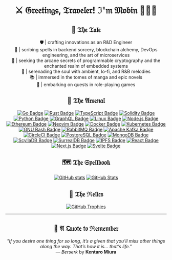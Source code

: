 <div align="center">

# ⚔️ 𝔊𝔯𝔢𝔢𝔱𝔦𝔫𝔤𝔰, 𝔗𝔯𝔞𝔳𝔢𝔩𝔢𝔯! ℑ'𝔪 𝔐𝔬𝔟𝔦𝔫 🧙🏼‍♂️

## 📜 𝔗𝔥𝔢 𝔗𝔞𝔩𝔢

🛡️ | crafting innovations as an R&D Engineer  
📖 | scribing spells in backend sorcery, blockchain alchemy, DevOps engineering, and the art of microservices  
🔮 | seeking the arcane secrets of programmable cryptography and the enchanted realm of embedded systems  
🎼 | serenading the soul with ambient, lo-fi, and R&B melodies  
📚 | immersed in the tomes of manga and epic novels  
🎲 | embarking on quests in role-playing games

## 🧵 𝔗𝔥𝔢 𝔄𝔯𝔰𝔢𝔫𝔞𝔩

[![Go Badge](https://img.shields.io/badge/Go-00ADD8?logo=go&logoColor=fff&style=for-the-badge)](https://go.dev/)
[![Rust Badge](https://img.shields.io/badge/Rust-000?logo=rust&logoColor=fff&style=for-the-badge)](https://www.rust-lang.org/)
[![TypeScript Badge](https://img.shields.io/badge/TypeScript-3178C6?logo=typescript&logoColor=fff&style=for-the-badge)](https://www.typescriptlang.org/)
[![Solidity Badge](https://img.shields.io/badge/Solidity-363636?logo=solidity&logoColor=fff&style=for-the-badge)](https://soliditylang.org/)
[![Python Badge](https://img.shields.io/badge/Python-3776AB?logo=python&logoColor=fff&style=for-the-badge)](https://www.python.org/)
[![GraphQL Badge](https://img.shields.io/badge/GraphQL-E10098?logo=graphql&logoColor=fff&style=for-the-badge)](https://graphql.org/)
[![Linux Badge](https://img.shields.io/badge/Linux-FCC624?logo=linux&logoColor=000&style=for-the-badge)](https://www.linux.org/)
[![Node.js Badge](https://img.shields.io/badge/Node.js-393?logo=nodedotjs&logoColor=fff&style=for-the-badge)](https://nodejs.org/)
[![Ethereum Badge](https://img.shields.io/badge/Ethereum-3C3C3D?logo=ethereum&logoColor=fff&style=for-the-badge)](https://ethereum.org/)
[![Neovim Badge](https://img.shields.io/badge/Neovim-57A143?logo=neovim&logoColor=fff&style=for-the-badge)](https://neovim.io/)
[![Docker Badge](https://img.shields.io/badge/Docker-2496ED?logo=docker&logoColor=fff&style=for-the-badge)](https://www.docker.com/)
[![Kubernetes Badge](https://img.shields.io/badge/Kubernetes-326CE5?logo=kubernetes&logoColor=fff&style=for-the-badge)](https://kubernetes.io/)
[![GNU Bash Badge](https://img.shields.io/badge/GNU%20Bash-4EAA25?logo=gnubash&logoColor=fff&style=for-the-badge)](https://www.gnu.org/software/bash/)
[![RabbitMQ Badge](https://img.shields.io/badge/RabbitMQ-F60?logo=rabbitmq&logoColor=fff&style=for-the-badge)](https://rabbitmq.com/)
[![Apache Kafka Badge](https://img.shields.io/badge/Apache%20Kafka-231F20?logo=apachekafka&logoColor=fff&style=for-the-badge)](https://kafka.apache.org/)
[![CircleCI Badge](https://img.shields.io/badge/CircleCI-343434?logo=circleci&logoColor=fff&style=for-the-badge)](https://circleci.com/)
[![PostgreSQL Badge](https://img.shields.io/badge/PostgreSQL-4169E1?logo=postgresql&logoColor=fff&style=for-the-badge)](https://www.postgresql.org/)
[![MongoDB Badge](https://img.shields.io/badge/MongoDB-47A248?logo=mongodb&logoColor=fff&style=for-the-badge)](https://www.mongodb.com/)
[![ScyllaDB Badge](https://img.shields.io/badge/ScyllaDB-6CD5E7?logo=scylladb&logoColor=000&style=for-the-badge)](https://www.scylladb.com/)
[![SurrealDB Badge](https://img.shields.io/badge/SurrealDB-FF00A0?logo=surrealdb&logoColor=fff&style=for-the-badge)](https://surrealdb.com/)
[![IPFS Badge](https://img.shields.io/badge/IPFS-65C2CB?logo=ipfs&logoColor=fff&style=for-the-badge)](https://ipfs.tech/)
[![React Badge](https://img.shields.io/badge/React-61DAFB?logo=react&logoColor=000&style=for-the-badge)](https://react.dev/)
[![Next.js Badge](https://img.shields.io/badge/Next.js-000?logo=nextdotjs&logoColor=fff&style=for-the-badge)](https://nextjs.org/)
[![Svelte Badge](https://img.shields.io/badge/Svelte-FF3E00?logo=svelte&logoColor=fff&style=for-the-badge)](https://svelte.dev/)

## 🗺️ 𝔗𝔥𝔢 𝔖𝔭𝔢𝔩𝔩𝔟𝔬𝔬𝔨

[![GitHub stats](https://github-readme-stats.vercel.app/api?username=tr1sm0s1n&hide_title=true&show_icons=true&theme=dracula)](https://github.com/tr1sm0s1n)
[![GitHub Stats](https://github-readme-stats.vercel.app/api/top-langs/?username=tr1sm0s1n&theme=dracula&count_private=true&layout=compact)](https://github.com/tr1sm0s1n)

## 🏅 𝔗𝔥𝔢 ℜ𝔢𝔩𝔦𝔠𝔰

[![GitHub Trophies](https://github-profile-trophy.vercel.app/?username=tr1sm0s1n&theme=dracula&no-frame=false&margin-w=4)](https://github.com/tr1sm0s1n)

---

## 🖤 𝔄 𝔔𝔲𝔬𝔱𝔢 𝔱𝔬 ℜ𝔢𝔪𝔢𝔪𝔟𝔢𝔯

_"If you desire one thing for so long, it’s a given that you’ll miss other things along the way. That’s how it is... that’s life."_  
— _Berserk_ by **Kentaro Miura**

</div>
